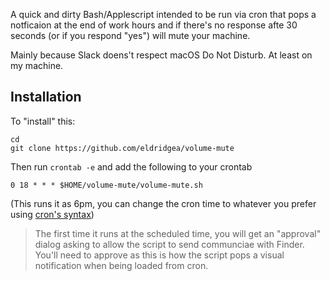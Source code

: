 A quick and dirty Bash/Applescript intended to be run via cron that pops a notficaion at the end of work hours and if there's no response afte 30 seconds (or if you respond "yes") will mute your machine.

Mainly because Slack doens't respect macOS Do Not Disturb. At least on my machine. 

## Installation

To "install" this:

```
cd
git clone https://github.com/eldridgea/volume-mute
```
Then run `crontab -e` and add the following to your crontab

`0 18 * * * $HOME/volume-mute/volume-mute.sh`

(This runs it as 6pm, you can change the cron time to whatever you prefer using [cron's syntax](https://en.wikipedia.org/wiki/Cron#Overview)) 

> The first time it runs at the scheduled time, you will get an "approval" dialog asking to allow the script to send communciae with Finder.
> You'll need to approve as this is how the script pops a visual notification when being loaded from cron.
